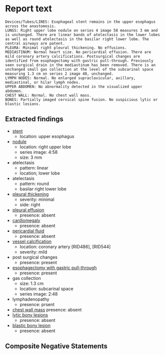 # Report text

```text
Devices/Tubes/LINES: Esophageal stent remains in the upper esophagus across the anastomosis.
LUNGS: Right upper lobe nodule on series 4 image 58 measures 3 mm and is unchanged. There are linear bands of atelectasis in the lower lobes as well as round atelectasis in the basilar right lower lobe. The central airways are patent.
PLEURA: Minimal right pleural thickening. No effusions.
MEDIASTINUM: Normal heart size. No pericardial effusion. There are mild coronary artery calcifications. Postsurgical changes are identified from esophagectomy with gastric pull-through. Previously seen surgical drain in the mediastinum has been removed. There is an unchanged small gas collection at the level of the subcarinal space  measuring 1.3 cm on series 2 image 48, unchanged.
LYMPH NODES: Normal. No enlarged supraclavicular, axillary, mediastinal, or hilar lymph nodes.
UPPER ABDOMEN: No abnormality detected in the visualized upper abdomen.
CHEST WALL: Normal. No chest wall mass.
BONES: Partially imaged cervical spine fusion. No suspicious lytic or blastic lesions.
```

## Extracted findings

- [stent](../../definitions/hood/esophageal-stent.json)
  - location: upper esophagus
- [nodule](../../definitions/hood/pulmonary-nodule.json)
  - location: right upper lobe
  - series image: 4:58
  - size: 3 mm
- atelectasis
  - pattern: linear
  - location; lower lobe
- atelectasis
  - pattern: round
  - basilar right lower lobe
- [pleural thickening](../../definitions/hood/pleural-thickening.md)
  - severity: minimal
  - side: right
- [pleural effusion](../../definitions/hood/pleural-effusion.json)
  - presence: absent
- [cardiomegaly](../../definitions/upmedic/Cardiomegaly.cde.md)
  - presence: absent
- [pericardial fluid](../../definitions/hood/pericardial-effusion.md)
  - presence: absent
- [vessel calcification](../../definitions/nuance/coronary_artery_calcification.json)
  - location: coronary artery [RID486\], \[RID544\]
  - severity: mild
- post surgical changes
  - presence: present
- [esophagectomy with gastric pull-through](../../definitions/hood/esophagectomy.md)
  - presence: present
- gas collection
  - size: 1.3 cm
  - location: subcarinal space
  - series image: 2:48
- lymphadenopathy
  - presence: prsent
- [chest wall mass](../../definitions/nuance/chest_wall_mass.json)
  presence: absent
- [lytic bony lesions](../../definitions/hood/lytic-lesion.md)
  - presence: absent
- [blastic bony lesion](../../definitions/hood/sclerotic-lesion.md)
  - presence: absent

## Composite Negative Statements